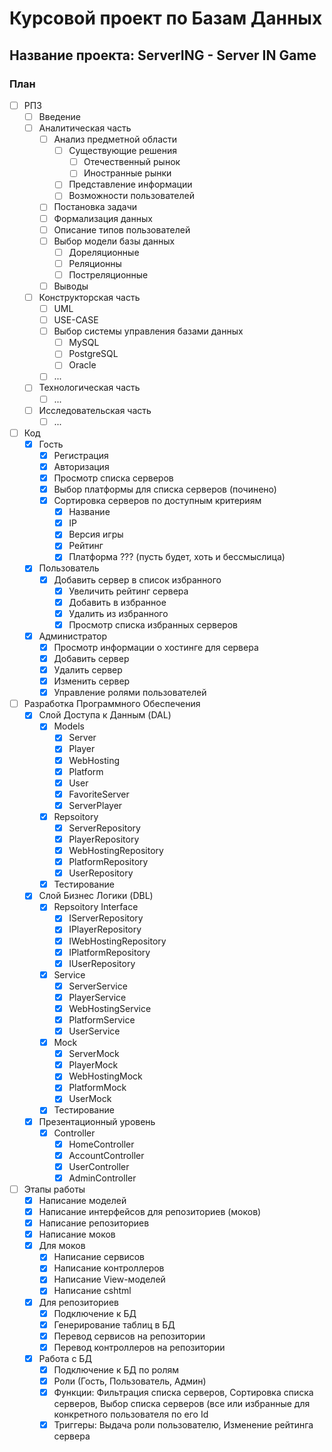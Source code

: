 # Курсовой проект по Базам Данных

## Название проекта: ServerING - Server IN Game

### План

- [ ] РПЗ
   - [ ] Введение
   - [ ] Аналитическая часть
       - [ ] Анализ предметной области
           - [ ] Cуществующие решения
               - [ ] Отечественный рынок
               - [ ] Иностранные рынки
           - [ ] Представление информации
           - [ ] Возможности пользователей
       - [ ] Постановка задачи
       - [ ] Формализация данных
       - [ ] Описание типов пользователей
       - [ ] Выбор модели базы данных
           - [ ] Дореляционные
           - [ ] Реляционны
           - [ ] Постреляционные
       - [ ] Выводы
   - [ ] Конструкторская часть
       - [ ] UML
       - [ ] USE-CASE
       - [ ] Выбор системы управления базами данных
           - [ ] MySQL
           - [ ] PostgreSQL
           - [ ] Oracle
       - [ ] ...
   - [ ] Технологическая часть
       - [ ] ...
   - [ ] Исследовательская часть
       - [ ] ...

- [ ] Код
    - [x] Гость
        - [x] Регистрация
        - [x] Авторизация
        - [x] Просмотр списка серверов
        - [x] Выбор платформы для списка серверов (починено)
        - [x] Сортировка серверов по доступным критериям
            - [x] Название
            - [x] IP
            - [x] Версия игры
            - [x] Рейтинг
            - [x] Платформа ??? (пусть будет, хоть и бессмыслица)
    - [x] Пользователь
        - [x] Добавить сервер в список избранного
            - [x] Увеличить рейтинг сервера
            - [x] Добавить в избранное
            - [x] Удалить из избранного
            - [x] Просмотр списка избранных серверов
    - [x] Администратор
        - [x] Просмотр информации о хостинге для сервера
        - [x] Добавить сервер
        - [x] Удалить сервер
        - [x] Изменить сервер
        - [x] Управление ролями пользователей

- [ ] Разработка Программного Обеспечения
    - [x] Слой Доступа к Данным (DAL)
        - [x] Models
            - [x] Server
            - [x] Player
            - [x] WebHosting
            - [x] Platform
            - [x] User
            - [x] FavoriteServer
            - [x] ServerPlayer
        - [x] Repsoitory
            - [x] ServerRepository
            - [x] PlayerRepository
            - [x] WebHostingRepository
            - [x] PlatformRepository
            - [x] UserRepository
        - [x] Тестирование
    - [x] Слой Бизнес Логики (DBL)
        - [x] Repsoitory Interface
            - [x] IServerRepository
            - [x] IPlayerRepository
            - [x] IWebHostingRepository
            - [x] IPlatformRepository
            - [x] IUserRepository
        - [x] Service
            - [x] ServerService
            - [x] PlayerService
            - [x] WebHostingService
            - [x] PlatformService
            - [x] UserService
        - [x] Mock
            - [x] ServerMock
            - [x] PlayerMock
            - [x] WebHostingMock
            - [x] PlatformMock
            - [x] UserMock
        - [x] Тестирование
    - [x] Презентационный уровень
        - [x] Controller
            - [x] HomeController
            - [x] AccountController
            - [x] UserController
            - [x] AdminController

- [ ] Этапы работы
    - [x] Написание моделей
    - [x] Написание интерфейсов для репозиториев (моков)
    - [x] Написание репозиториев
    - [x] Написание моков
    - [x] Для моков
        - [x] Написание сервисов
        - [x] Написание контроллеров
        - [x] Написание View-моделей
        - [x] Написание cshtml
    - [x] Для репозиториев
        - [x] Подключение к БД
        - [x] Генерирование таблиц в БД
        - [x] Перевод сервисов на репозитории
        - [x] Перевод контроллеров на репозитории
   - [x] Работа с БД
        - [x] Подключение к БД по ролям
        - [x] Роли (Гость, Пользователь, Админ)
        - [x] Функции: Фильтрация списка серверов, Сортировка списка серверов, Выбор списка серверов (все или избранные для конкретного пользователя по его Id
        - [x] Триггеры: Выдача роли пользователю, Изменение рейтинга сервера
